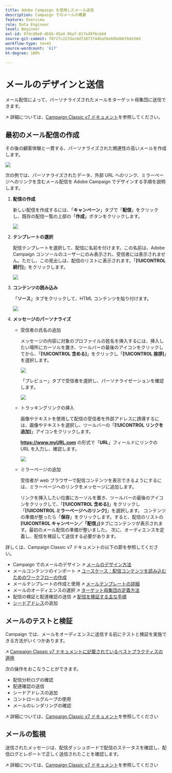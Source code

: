 ```yaml
---
title: Adobe Campaign を使用したメール送信
description: Campaign でのメールの概要
feature: Overview
role: Data Engineer
level: Beginner
exl-id: 97dcd0e0-db5b-45a4-96af-817e49f6cb64
source-git-commit: f071fc227dac6d72873744ba56eb0b4b676de5dd
workflow-type: tm+mt
source-wordcount: '617'
ht-degree: 100%

---
```


# メールのデザインと送信

メール配信によって、パーソナライズされたメールをターゲット母集団に送信できます。

↗️ 詳細については、[Campaign Classic v7 ドキュメント](https://experienceleague.adobe.com/docs/campaign-classic/using/sending-messages/sending-emails/about-email-channel.html?lang=ja)を参照してください。

## 最初のメール配信の作成

その後の顧客体験と一貫する、パーソナライズされた関連性の高いメールを作成します。

![](assets/new-email-content.png)


次の例では、パーソナライズされたデータ、外部 URL へのリンク、ミラーページへのリンクを含むメール配信を Adobe Campaign でデザインする手順を説明します。

1. **配信の作成**

   新しい配信を作成するには、「**キャンペーン**」タブで「**配信**」をクリックし、既存の配信一覧の上部の「**作成**」ボタンをクリックします。

   ![](assets/delivery_step_1.png)

1. **テンプレートの選択**

   配信テンプレートを選択して、配信に名前を付けます。この名前は、Adobe Campaign コンソールのユーザーにのみ表示され、受信者には表示されません。ただし、この見出しは、配信のリストに表示されます。「**[!UICONTROL 続行]**」をクリックします。

   ![](assets/dce_delivery_model.png)

1. **コンテンツの読み込み**

   「**ソース**」タブをクリックして、HTML コンテンツを貼り付けます。

   ![](assets/paste-content.png)


1. **メッセージのパーソナライズ**


   * 受信者の氏名の追加

      メッセージの内容に対象のプロファイルの姓名を挿入するには、挿入したい場所にカーソルを置き、ツールバーの最後のアイコンをクリックしてから、「**[!UICONTROL 含める]**」をクリックし「**[!UICONTROL 挨拶]**」を選択します。

      ![](assets/include-greetings.png)

      「プレビュー」タブで受信者を選択し、パーソナライゼーションを確認します。

      ![](assets/perso-check.png)

   * トラッキングリンクの挿入

      画像やテキストを使用して配信の受信者を外部アドレスに誘導するには、画像やテキストを選択し、ツールバーの「**[!UICONTROL リンクを追加]**」アイコンをクリックします。

      **https://www.myURL.com** の形式で「**URL**」フィールドにリンクの URL を入力し、確認します。

      ![](assets/add-a-link.png)

   * ミラーページの追加

      受信者が web ブラウザーで配信コンテンツを表示できるようにするには、ミラーページへのリンクをメッセージに追加します。

      リンクを挿入したい位置にカーソルを置き、ツールバーの最後のアイコンをクリックして、「**[!UICONTROL 含める]**」をクリックし「**[!UICONTROL ミラーページへのリンク]**」を選択します。
   コンテンツの準備が整ったら「**保存**」をクリックします。すると、配信のリストの&#x200B;**[!UICONTROL キャンペーン／「配信」]**&#x200B;タブにコンテンツが表示されます。最初のメール配信の準備が整いました。 次に、オーディエンスを定義し、配信を検証して送信する必要があります。


詳しくは、Campaign Classic v7 ドキュメントの以下の節を参照してください。

* Campaign でのメールのデザイン
↗️ [メールのデザイン方法](https://experienceleague.adobe.com/docs/campaign-classic/using/sending-messages/sending-emails/defining-the-email-content.html?lang=ja)
* メールコンテンツのインポート
↗️ [ユースケース：配信コンテンツを読み込むためのワークフローの作成](https://experienceleague.adobe.com/docs/campaign-classic/using/automating-with-workflows/use-cases/deliveries/loading-delivery-content.html?lang=ja)
* メールテンプレートの作成と使用
↗️ [メールテンプレートの詳細](https://experienceleague.adobe.com/docs/campaign-classic/using/sending-messages/using-delivery-templates/about-templates.html?lang=ja)
* メールのオーディエンスの選択
↗️ [ターゲット母集団の定義方法](https://experienceleague.adobe.com/docs/campaign-classic/using/sending-messages/key-steps-when-creating-a-delivery/steps-defining-the-target-population.html?lang=ja)
* 配信の検証と配達確認の送信
↗️ [配信を検証する主な手順](https://experienceleague.adobe.com/docs/campaign-classic/using/sending-messages/key-steps-when-creating-a-delivery/steps-validating-the-delivery.html?lang=ja)
* [シードアドレス](https://experienceleague.adobe.com/docs/campaign-classic/using/sending-messages/using-seed-addresses/about-seed-addresses.html?lang=ja)の追加

## メールのテストと検証

Campaign では、メールをオーディエンスに送信する前にテストと検証を実施できる方法がいくつかあります。

↗️ [Campaign Classic v7 ドキュメントに記載されているベストプラクティスの適用](https://experienceleague.adobe.com/docs/campaign-classic/using/sending-messages/key-steps-when-creating-a-delivery/delivery-bestpractices/check-before-sending.html?lang=ja)

次の操作をおこなうことができます。

* 配信分析ログの確認
* 配達確認の送信
* シードアドレスの追加
* コントロールグループの使用
* メールのレンダリングの確認

↗️ 詳細については、[Campaign Classic v7 ドキュメント](https://experienceleague.adobe.com/docs/campaign-classic/using/sending-messages/key-steps-when-creating-a-delivery/steps-validating-the-delivery.html)を参照してください

## メールの監視

送信されたメッセージは、配信ダッシュボードで配信のステータスを確認し、配信ログとレポートで正しく送信されたことを確認します。

↗️ 詳細については、[Campaign Classic v7 ドキュメント](https://experienceleague.adobe.com/docs/campaign-classic/using/sending-messages/key-steps-when-creating-a-delivery/delivery-bestpractices/track-and-monitor.html?lang=ja)を参照してください
